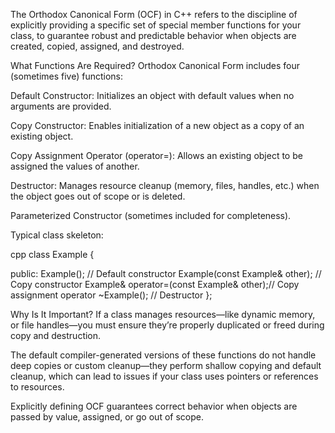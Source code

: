 The Orthodox Canonical Form (OCF) in C++ refers to the discipline of explicitly providing a specific set of special member functions for your class, to guarantee robust and predictable behavior when objects are created, copied, assigned, and destroyed.

What Functions Are Required?
Orthodox Canonical Form includes four (sometimes five) functions:

Default Constructor: Initializes an object with default values when no arguments are provided.

Copy Constructor: Enables initialization of a new object as a copy of an existing object.

Copy Assignment Operator (operator=): Allows an existing object to be assigned the values of another.

Destructor: Manages resource cleanup (memory, files, handles, etc.) when the object goes out of scope or is deleted.

Parameterized Constructor (sometimes included for completeness).

Typical class skeleton:

cpp
class Example {

public:
    Example();                               // Default constructor
    Example(const Example& other);           // Copy constructor
    Example& operator=(const Example& other);// Copy assignment operator
    ~Example();                              // Destructor
};

Why Is It Important?
If a class manages resources—like dynamic memory, or file handles—you must ensure they’re properly duplicated or freed during copy and destruction.

The default compiler-generated versions of these functions do not handle deep copies or custom cleanup—they perform shallow copying and default cleanup, which can lead to issues if your class uses pointers or references to resources.

Explicitly defining OCF guarantees correct behavior when objects are passed by value, assigned, or go out of scope.

